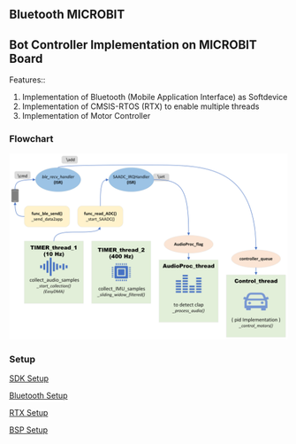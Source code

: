 ## Bluetooth MICROBIT


## Bot Controller Implementation on MICROBIT Board
Features::
1. Implementation of Bluetooth (Mobile Application Interface) as Softdevice
2. Implementation of CMSIS-RTOS (RTX) to enable multiple threads
3. Implementation of Motor Controller

### Flowchart
![flowchart](/res/flowchart_RTOS.png)

### Setup
[SDK Setup](nRF5_SDK_17.1.0_ddde560/README.md)

[Bluetooth Setup](ble/README.md)

[RTX Setup](rtx/README.md)

[BSP Setup](bsp/README.md)